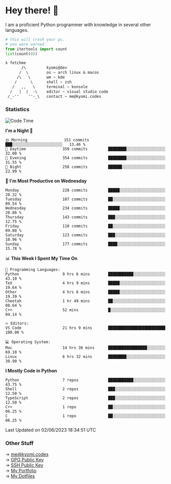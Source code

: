 # Hey there! 👋

I am a proficient Python programmer with knowledge in several other languages.

```py
# this will crash your pc.
# you were warned.
from itertools import count
list(count(0))
```

```txt
λ fetchme
       /\         kyomi@dev
      /  \        os ~ arch linux & macos
     /\   \       wm ~ kde
    /      \      shell ~ zsh
   /   ,,   \     terminal ~ konsole
  /   |  |  -\    editor ~ visual studio code
 /_-''    ''-_\   contact ~ me@kyomi.codes
```

### Statistics
<!--START_SECTION:waka-->
![Code Time](http://img.shields.io/badge/Code%20Time-128%20hrs%2024%20mins-blue)

**I'm a Night 🦉** 

```text
🌞 Morning                151 commits         ███░░░░░░░░░░░░░░░░░░░░░░   13.46 % 
🌆 Daytime                359 commits         ████████░░░░░░░░░░░░░░░░░   32.00 % 
🌃 Evening                354 commits         ████████░░░░░░░░░░░░░░░░░   31.55 % 
🌙 Night                  258 commits         ██████░░░░░░░░░░░░░░░░░░░   22.99 % 
```
📅 **I'm Most Productive on Wednesday** 

```text
Monday                   228 commits         █████░░░░░░░░░░░░░░░░░░░░   20.32 % 
Tuesday                  107 commits         ██░░░░░░░░░░░░░░░░░░░░░░░   09.54 % 
Wednesday                234 commits         █████░░░░░░░░░░░░░░░░░░░░   20.86 % 
Thursday                 143 commits         ███░░░░░░░░░░░░░░░░░░░░░░   12.75 % 
Friday                   110 commits         ██░░░░░░░░░░░░░░░░░░░░░░░   09.80 % 
Saturday                 123 commits         ███░░░░░░░░░░░░░░░░░░░░░░   10.96 % 
Sunday                   177 commits         ████░░░░░░░░░░░░░░░░░░░░░   15.78 % 
```


📊 **This Week I Spent My Time On** 

```text
💬 Programming Languages: 
Python                   9 hrs 6 mins        ███████████░░░░░░░░░░░░░░   43.10 % 
TeX                      4 hrs 9 mins        █████░░░░░░░░░░░░░░░░░░░░   19.64 % 
Other                    4 hrs 6 mins        █████░░░░░░░░░░░░░░░░░░░░   19.39 % 
Cheetah                  1 hr 49 mins        ██░░░░░░░░░░░░░░░░░░░░░░░   08.64 % 
C++                      52 mins             █░░░░░░░░░░░░░░░░░░░░░░░░   04.14 % 

🔥 Editors: 
VS Code                  21 hrs 9 mins       █████████████████████████   100.00 % 

💻 Operating System: 
Mac                      14 hrs 36 mins      █████████████████░░░░░░░░   69.10 % 
Linux                    6 hrs 32 mins       ████████░░░░░░░░░░░░░░░░░   30.90 % 
```

**I Mostly Code in Python** 

```text
Python                   7 repos             ███████████░░░░░░░░░░░░░░   43.75 % 
Shell                    2 repos             ███░░░░░░░░░░░░░░░░░░░░░░   12.50 % 
TypeScript               2 repos             ███░░░░░░░░░░░░░░░░░░░░░░   12.50 % 
C++                      1 repo              ██░░░░░░░░░░░░░░░░░░░░░░░   06.25 % 
C                        1 repo              ██░░░░░░░░░░░░░░░░░░░░░░░   06.25 % 
```




 Last Updated on 02/06/2023 18:34:51 UTC
<!--END_SECTION:waka-->

### Other Stuff

→ [me@kyomi.codes](mailto:me@kyomi.codes)\
→ [GPG Public Key](https://github.com/bitterteriyaki.gpg)\
→ [SSH Public Key](https://github.com/bitterteriyaki.keys)\
→ [My Portfolio](https://kyomi.codes)\
→ [My Dotfiles](https://github.com/bitterteriyaki/dotfiles)
